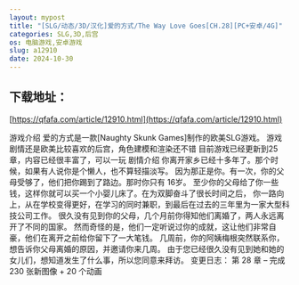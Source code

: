```yaml
---
layout: mypost
title: "[SLG/动态/3D/汉化]爱的方式/The Way Love Goes[CH.28][PC+安卓/4G]"
categories: SLG,3D,后宫
os: 电脑游戏,安卓游戏
slug: a12910
date: 2024-10-30
---
```


## 下载地址：

[https://qfafa.com/article/12910.html](https://qfafa.com/article/12910.html)

游戏介绍
爱的方式是一款\[Naughty Skunk Games\]制作的欧美SLG游戏。
游戏剧情还是欧美比较喜欢的后宫，角色建模和渲染还不错
目前游戏已经更新到25章，内容已经很丰富了，可以一玩
剧情介绍
你离开家乡已经十多年了。那个时候，如果有人说你是个懒人，也不算轻描淡写。
因为那正是你。有一次，你的父母受够了，他们把你踢到了路边。那时你只有 16岁。
至少你的父母给了你一些钱，这样你就可以买一个小婴儿床了。在为双脚奋斗了很长时间之后，
你一路向上，从在学校变得更好，在学习的同时兼职，到最后在过去的三年里为一家大型科技公司工作。
很久没有见到你的父母，几个月前你得知他们离婚了，两人永远离开了不同的国家。
然而奇怪的是，他们一定听说过你的成就，这让他们非常自豪，他们在离开之前给你留下了一大笔钱。
几周前，你的阿姨梅根突然联系你，想告诉你父母离婚的原因，并邀请你来几周。
由于您已经很久没有见到她和她的女儿们，想知道发生了什么事，所以您同意来拜访。
变更日志：
第 28 章
– 完成 230 张新图像 + 20 个动画